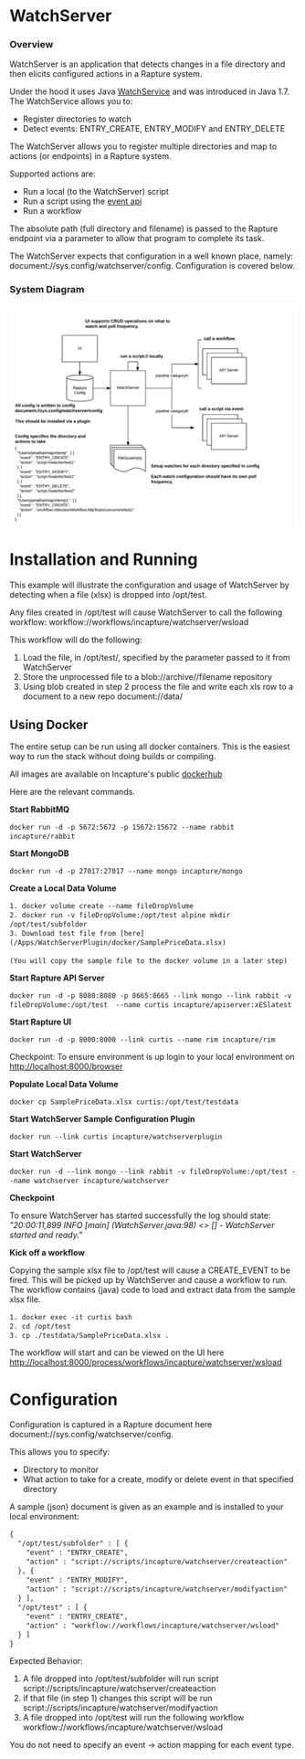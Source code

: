 
# WatchServer

### Overview ###
WatchServer is an application that detects changes in a file directory and then elicits configured actions in a Rapture system.

Under the hood it uses Java [WatchService](https://docs.oracle.com/javase/8/docs/api/java/nio/file/WatchService.html) and was introduced in Java 1.7.
The WatchService allows you to:
* Register directories to watch
* Detect events: ENTRY_CREATE, ENTRY_MODIFY and ENTRY_DELETE

The WatchServer allows you to register multiple directories and map to actions (or endpoints) in a Rapture system.

Supported actions are:
* Run a local (to the WatchServer) script
* Run a script using the [event api](http://repo.incapturesolutions.com/apidoc/#_event-api)
* Run a workflow

The absolute path (full directory and filename) is passed to the Rapture endpoint via a parameter to allow that program to complete its task.

The WatchServer expects that configuration in a well known place, namely: document://sys.config/watchserver/config. Configuration is covered below.

### System Diagram ###
![System Diagram](/Apps/WatchServer/images/watchservertopology.png)

# Installation and Running #

This example will illustrate the configuration and usage of WatchServer by detecting when a file (xlsx) is dropped into /opt/test. 

Any files created in /opt/test will cause WatchServer to call the following workflow: workflow://workflows/incapture/watchserver/wsload

This workflow will do the following:

1. Load the file, in /opt/test/, specified by the parameter passed to it from WatchServer
2. Store the unprocessed file to a blob://archive/<date><time>/filename repository
3. Using blob created in step 2 process the file and write each xls row to a document to a new repo document://data/<date><time>

## Using Docker ##

The entire setup can be run using all docker containers.  This is the easiest way to run the stack without doing builds or compiling.  

All images are available on Incapture's public [dockerhub](https://hub.docker.com/u/incapture/dashboard/)

Here are the relevant commands.

**Start RabbitMQ**
```
docker run -d -p 5672:5672 -p 15672:15672 --name rabbit incapture/rabbit
```
**Start MongoDB**
```
docker run -d -p 27017:27017 --name mongo incapture/mongo
```
**Create a Local Data Volume**
```
1. docker volume create --name fileDropVolume
2. docker run -v fileDropVolume:/opt/test alpine mkdir /opt/test/subfolder
3. Download test file from [here](/Apps/WatchServerPlugin/docker/SamplePriceData.xlsx)

(You will copy the sample file to the docker volume in a later step)
```
**Start Rapture API Server**
```
docker run -d -p 8080:8080 -p 8665:8665 --link mongo --link rabbit -v fileDropVolume:/opt/test  --name curtis incapture/apiserver:xESlatest
```
**Start Rapture UI**
```
docker run -d -p 8000:8000 --link curtis --name rim incapture/rim
```
Checkpoint: To ensure environment is up login to your local environment on [http://localhost:8000/browser](http://localhost:8000/browser)

**Populate Local Data Volume**
```
docker cp SamplePriceData.xlsx curtis:/opt/test/testdata
```
**Start WatchServer Sample Configuration Plugin**
```
docker run --link curtis incapture/watchserverplugin
```
**Start WatchServer**
```
docker run -d --link mongo --link rabbit -v fileDropVolume:/opt/test --name watchserver incapture/watchserver
```
**Checkpoint**

To ensure WatchServer has started successfully the log should state: _"20:00:11,899  INFO [main] (WatchServer.java:98) <> [] - WatchServer started and ready."_

**Kick off a workflow**

Copying the sample xlsx file to /opt/test will cause a CREATE_EVENT to be fired. This will be picked up by WatchServer and cause a workflow to run. The workflow contains (java) code to load and extract data from the sample xlsx file.

```
1. docker exec -it curtis bash
2. cd /opt/test
3. cp ./testdata/SamplePriceData.xlsx .
```
The workflow will start and can be viewed on the UI here [http://localhost:8000/process/workflows/incapture/watchserver/wsload](http://localhost:8000/process/workflows/incapture/watchserver/wsload)

# Configuration #

Configuration is captured in a Rapture document here document://sys.config/watchserver/config.

This allows you to specify:
* Directory to monitor
* What action to take for a create, modify or delete event in that specified directory

A sample (json) document is given as an example and is installed to your local environment:
```
{
  "/opt/test/subfolder" : [ {
    "event" : "ENTRY_CREATE",
    "action" : "script://scripts/incapture/watchserver/createaction"
  }, {
    "event" : "ENTRY_MODIFY",
    "action" : "script://scripts/incapture/watchserver/modifyaction"
  } ],
  "/opt/test" : [ {
    "event" : "ENTRY_CREATE",
    "action" : "workflow://workflows/incapture/watchserver/wsload"
  } ]
}
```

Expected Behavior:

1. A file dropped into /opt/test/subfolder will run script script://scripts/incapture/watchserver/createaction
2. if that file (in step 1) changes this script will be run script://scripts/incapture/watchserver/modifyaction
3. A file dropped into /opt/test will run the following workflow workflow://workflows/incapture/watchserver/wsload

You do not need to specify an event -> action mapping for each event type.
